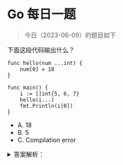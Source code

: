 # Go 每日一题

> 今日（2023-06-09）的题目如下

下面这段代码输出什么？

```golang
func hello(num ...int) {  
    num[0] = 18
}

func main() {  
    i := []int{5, 6, 7}
    hello(i...)
    fmt.Println(i[0])
}
```

- A. 18
- B. 5
- C. Compilation error

<details>
<summary>答案解析：</summary>
<div>

参考答案及解析：A.18。知识点：可变参数函数。

</div>
</details>
